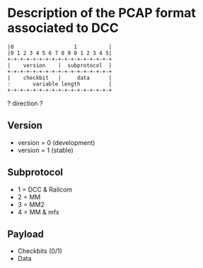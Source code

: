 # Description of the PCAP format associated to DCC

```
|0                   1          |
|0 1 2 3 4 5 6 7 8 9 0 1 2 3 4 5|
+-+-+-+-+-+-+-+-+-+-+-+-+-+-+-+-+
|    version    |  subprotocol  |
+-+-+-+-+-+-+-+-+-+-+-+-+-+-+-+-+
|    checkbit   |     data      |
:       variable length         |
+-+-+-+-+-+-+-+-+-+-+-+-+-+-+-+-+
```

? direction ?

## Version
- version = 0 (development)
- version = 1 (stable)

## Subprotocol
- 1 = DCC & Railcom
- 2 = MM
- 3 = MM2
- 4 = MM & mfx

## Payload
- Checkbits (0/1)
- Data
